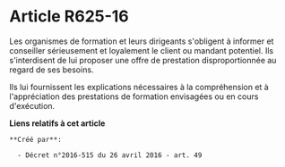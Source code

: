 # Article R625-16

Les organismes de formation et leurs dirigeants s'obligent à informer et conseiller sérieusement et loyalement le client ou
mandant potentiel. Ils s'interdisent de lui proposer une offre de prestation disproportionnée au regard de ses besoins.

Ils lui fournissent les explications nécessaires à la compréhension et à l'appréciation des prestations de formation
envisagées ou en cours d'exécution.

**Liens relatifs à cet article**

	**Créé par**:

	  - Décret n°2016-515 du 26 avril 2016 - art. 49
